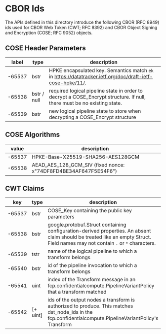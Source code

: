 # CBOR Ids

The APIs defined in this directory introduce the following CBOR (RFC 8949) ids
used for CBOR Web Token (CWT; RFC 8392) and CBOR Object Signing and Encryption
(COSE; RFC 9052) objects.

## COSE Header Parameters

label  | type | description
------ | ---- | -----------
-65537 | bstr | HPKE encapsulated key. Semantics match `ek` in https://datatracker.ietf.org/doc/draft-ietf-cose-hpke/11/.
-65538 | bstr / null | required logical pipeline state in order to decrypt a COSE_Encrypt structure. If null, there must be no existing state.
-65539 | bstr | new logical pipeline state to store when decrypting a COSE_Encrypt structure

## COSE Algorithms

value  | description
------ | ---------------------------------------------------------------
-65537 | HPKE-Base-X25519-SHA256-AES128GCM
-65538 | AEAD_AES_128_GCM_SIV (fixed nonce: x"74DF8FD4BE34AF647F5E54F6")

## CWT Claims

key    | type | description
------ | ---- | -----------
-65537 | bstr | COSE_Key containing the public key parameters
-65538 | bstr | google.protobuf.Struct containing configuration-derived properties. An absent claim should be treated like an empty Struct. Field names may not contain `.` or `*` characters.
-65539 | tstr | name of the logical pipeline to which a transform belongs
-65540 | bstr | id of the pipeline invocation to which a transform belongs
-65541 | uint | index of the Transform message in an fcp.confidentialcompute.PipelineVariantPolicy that a transform matched
-65542 | [+ uint] | ids of the output nodes a transform is authorized to produce. This matches dst_node_ids in the fcp.confidentialcompute.PipelineVariantPolicy's Transform
